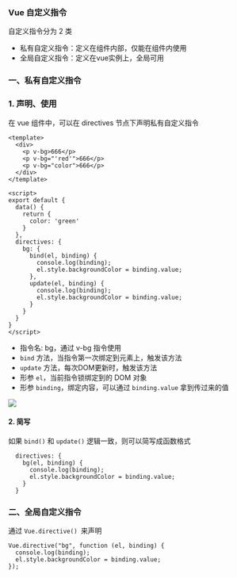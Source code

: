### Vue 自定义指令
自定义指令分为 2 类
* 私有自定义指令：定义在组件内部，仅能在组件内使用
* 全局自定义指令：定义在vue实例上，全局可用

### 一、私有自定义指令
### 1. 声明、使用
在 vue 组件中，可以在 directives 节点下声明私有自定义指令

```
<template>
  <div>
    <p v-bg>666</p>
    <p v-bg="'red'">666</p>
    <p v-bg="color">666</p>
  </div>
</template>

<script>
export default {
  data() {
    return {
      color: 'green'
    }
  },
  directives: {
    bg: {
      bind(el, binding) {
        console.log(binding);
        el.style.backgroundColor = binding.value;
      },
      update(el, binding) {
        console.log(binding);
        el.style.backgroundColor = binding.value;
      }
    }
  }
}
</script>
```

* 指令名: bg，通过 v-bg 指令使用
* `bind` 方法，当指令第一次绑定到元素上，触发该方法
* `update` 方法，每次DOM更新时，触发该方法
* 形参 `el`，当前指令锁绑定到的 DOM 对象
* 形参 `binding`，绑定内容，可以通过 `binding.value` 拿到传过来的值

![](https://fgq233.github.io/imgs/vue/vue5.png)


#### 2. 简写
如果 `bind()` 和 `update()` 逻辑一致，则可以简写成函数格式

```
  directives: {
    bg(el, binding) {
      console.log(binding);
      el.style.backgroundColor = binding.value;
    }
  }
```


### 二、全局自定义指令
通过 `Vue.directive() `来声明

```
Vue.directive("bg", function (el, binding) {
  console.log(binding);
  el.style.backgroundColor = binding.value;
});
```